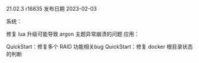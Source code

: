 21.02.3 r16835
发布日期 2023-02-03

系统：

修复 lua 升级可能导致 argon 主题异常崩溃的问题
应用：

QuickStart：修复多个 RAID 功能相关bug
QuickStart：修复 docker 根目录状态的判断